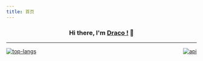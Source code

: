 ```yaml
---
title: 首页
---
```


<h3 align="center">Hi there, I'm <a href="https://github.com/draco-china">Draco !</a> 👋</h3>

---

<a href="/" align="left">
  <img src="https://github-readme-stats.vercel.app/api/top-langs?username=draco-china&text_color=586069&layout=compact&hide_border=true&bg_color=fff&title_color=0366d6" alt="top-langs" />
</a>

<a href="/" align="right" style="float: right">
  <img src="https://github-readme-stats.vercel.app/api?username=draco-china&count_private=true&show_icons=true&icon_color=222&title_color=0366d6&text_color=586069&bg_color=fff&hide=issues&hide_border=true" alt="api" />
</a>
